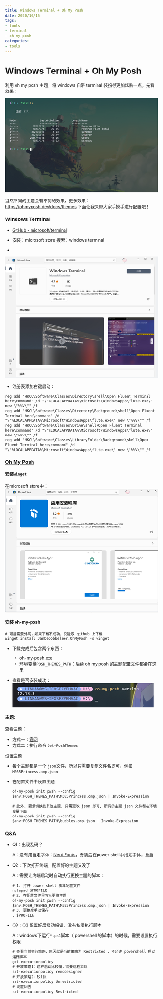 ```yaml
---
title: Windows Terminal + Oh My Push
date: 2020/10/15
tags:
- tools
- terminal
- oh-my-posh
categories:
- tools
---
```


# Windows Terminal + Oh My Posh

利用 oh my posh 主题，将 windows 自带 terminal 装扮得更加炫酷一点，先看效果：

![img.png](img.png)

当然不同的主题会有不同的效果，更多效果：https://ohmyposh.dev/docs/themes
下面让我来带大家手摸手进行配置吧！

### Windows Terminal

- [GitHub - microsoft/terminal](https://github.com/microsoft/Terminal)

- 安装：microsoft store 搜索：windows terminal
- 
![img_2.png](img_2.png)


- 注册表添加右键启动：

```桌面新建 .bat 文件，输入以下内容，双击运行
reg add "HKCU\Software\Classes\Directory\shell\Open Fluent Terminal here\command" /d "\"%LOCALAPPDATA%\Microsoft\WindowsApps\flute.exe\" new \"%%V\"" /f
reg add "HKCU\Software\Classes\Directory\Background\shell\Open Fluent Terminal here\command" /d "\"%LOCALAPPDATA%\Microsoft\WindowsApps\flute.exe\" new \"%%V\"" /f
reg add "HKCU\Software\Classes\Drive\shell\Open Fluent Terminal here\command" /d "\"%LOCALAPPDATA%\Microsoft\WindowsApps\flute.exe\" new \"%%V\"" /f
reg add "HKCU\Software\Classes\LibraryFolder\Background\shell\Open Fluent Terminal here\command" /d "\"%LOCALAPPDATA%\Microsoft\WindowsApps\flute.exe\" new \"%%V\"" /f
```

### [Oh My Posh](https://ohmyposh.dev/docs/installation/prompt)
#### 安装```winget```
在microsoft store中：![img_3.png](img_3.png)

#### 安装 oh-my-posh

```
# 可能需要外网，如果下载不成功，只能取 github 上下载 
winget install JanDeDobbeleer.OhMyPosh -s winget
```
- 下载完成后包含两个东西：
  - oh-my-posh.exe
  - 环境变量```POSH_THEMES_PATH```：后续 oh my posh 的主题配置文件都会在这里

- 查看是否安装成功：![img_4.png](img_4.png)

#### 主题:
查看主题：
- 方式一：[官网](https://ohmyposh.dev/docs/themes)
- 方式二：执行命令 ```Get-PoshThemes```

设置主题
  - 每个主题都是一个 ```json```文件，所以只需要复制文件名即可，例如 ```M365Princess.omp.json```
  - 在配置文件中设置主题
  
    ```
    oh-my-posh init pwsh --config $env:POSH_THEMES_PATH\M365Princess.omp.json | Invoke-Expression
  
    # 此外, 要想切换到其他主题, 只需更改 json 即可, 所有的主题 json 文件都在环境变量下面
    oh-my-posh init pwsh --config $env:POSH_THEMES_PATH\bubbles.omp.json | Invoke-Expression
    ```
### Q&A
- Q1：出现乱码？
  
  A：没有用自定字体：[Nerd Fonts](https://www.nerdfonts.com/font-downloads)，安装后在power shell中指定字体，重启

- Q2：下次打开终端，配置好的主题又没了
  
  A：需要让终端启动时自动执行更换主题的脚本：
  
  ```
  # 1. 打开 power shell 脚本配置文件
  notepad $PROFILE
  # 2. 在配置文件里写入更换主题
  oh-my-posh init pwsh --config $env:POSH_THEMES_PATH\M365Princess.omp.json | Invoke-Expression
  # 3. 更换后手动保存
  . $PROFILE
  ```

- Q3：Q2 配置好后启动报错，没有权限执行脚本
  
  A：windows下运行`*.ps1`脚本（ powershell 的脚本）的时候，需要设置执行权限
  
  ```
  # 查看当前执行策略，原因就是当前策略为 Restricted ，不允许 powershell 启动运行脚本
  get-executionpolicy
  # 开放策略1：这种启动比较慢，需要远程加载
  set-executionpolicy remotesigned 
  # 开放策略2：较1快
  set-executionpolicy Unrestricted
  # 设置回去
  set-executionpolicy Restricted
  ```
